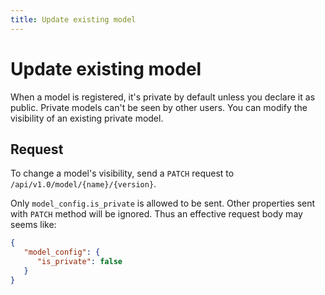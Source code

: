 ```yaml
---
title: Update existing model
---
```


# Update existing model

When a model is registered, it's private by default unless you declare it as public. Private models can't be seen by other users. You can modify the visibility of an existing private model.

## Request

To change a model's visibility, send a `PATCH` request to `/api/v1.0/model/{name}/{version}`.

Only `model_config.is_private` is allowed to be sent. Other properties sent with `PATCH` method will be ignored. Thus an effective request body may seems like:

``` JSON
{
   "model_config": {
      "is_private": false
   }
}
```
